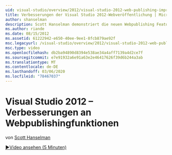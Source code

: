 ```yaml
---
uid: visual-studio/overview/2012/visual-studio-2012-web-publishing-improvements
title: Verbesserungen der Visual Studio 2012-Webveröffentlichung | Microsoft-Dokumentation
author: shanselman
description: Scott Hanselman demonstriert die neuen Webpublishing Features in Visual Studio 2012.
ms.author: riande
ms.date: 08/15/2012
ms.assetid: 61222942-e650-40ee-9ee1-8fcb879ae92f
msc.legacyurl: /visual-studio/overview/2012/visual-studio-2012-web-publishing-improvements
msc.type: video
ms.openlocfilehash: db2ba94890d8394e538ae34a4aff7139a4d2ce7f
ms.sourcegitcommit: e7e91932a6e91a63e2e46417626f39d6b244a3ab
ms.translationtype: MT
ms.contentlocale: de-DE
ms.lasthandoff: 03/06/2020
ms.locfileid: "78467037"
---
```

# <a name="visual-studio-2012-web-publishing-improvements"></a>Visual Studio 2012 – Verbesserungen an Webpublishingfunktionen

von [Scott Hanselman](https://github.com/shanselman)

[&#9654;Video ansehen (5 Minuten)](https://channel9.msdn.com/Blogs/ASP-NET-Site-Videos/visual-studio-2012-web-publishing-improvements)
